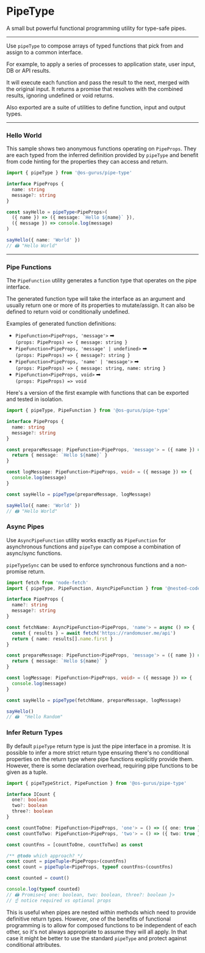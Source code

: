 # PipeType

A small but powerful functional programming utility for type-safe pipes.

---

Use `pipeType` to compose arrays of typed functions that pick from and assign to a common interface.

For example, to apply a series of processes to application state, user input, DB or API results.

It will execute each function and pass the result to the next, merged with the original input.
It returns a promise that resolves with the combined results, ignoring undefined or void returns. 

Also exported are a suite of utilities to define function, input and output types.

---

### Hello World

This sample shows two anonymous functions operating on `PipeProps`. They are each typed from the
inferred definition provided by `pipeType` and benefit from code hinting for the properties they
can access and return.

```ts
import { pipeType } from '@os-gurus/pipe-type'

interface PipeProps {
  name: string
  message?: string
}

const sayHello = pipeType<PipeProps>(
  ({ name }) => ({ message: `Hello ${name}` }),
  ({ message }) => console.log(message)
)

sayHello({ name: 'World' })
// 🖨️ "Hello World"
```

---

### Pipe Functions

The `PipeFunction` utility generates a function type that operates on the pipe interface.

The generated function type will take the interface as an argument and usually return one or more of
its properties to mutate/assign. It can also be defined to return void or conditionally undefined.

Examples of generated function definitions:
- `PipeFunction<PipeProps, 'message'>` ➡ <br/>
  `(props: PipeProps) => { message: string }`
- `PipeFunction<PipeProps, 'message' | undefined>` ➡ <br/>
  `(props: PipeProps) => { message?: string }`
- `PipeFunction<PipeProps, 'name' | 'message'>` ➡ <br/>
  `(props: PipeProps) => { message: string, name: string }`
- `PipeFunction<PipeProps, void>` ➡ <br/>
  `(props: PipeProps) => void`

Here's a version of the first example with functions that can be exported and tested in isolation.

```ts
import { pipeType, PipeFunction } from '@os-gurus/pipe-type'

interface PipeProps {
  name: string
  message?: string
}

const prepareMessage: PipeFunction<PipeProps, 'message'> = ({ name }) => {
  return { message: `Hello ${name}` }
}

const logMessage: PipeFunction<PipeProps, void> = ({ message }) => {
  console.log(message)
}

const sayHello = pipeType(prepareMessage, logMessage)

sayHello({ name: 'World' })
// 🖨️ "Hello World"
```

### Async Pipes

Use `AsyncPipeFunction` utility works exactly as `PipeFunction` for asynchronous functions and
`pipeType` can compose a combination of async/sync functions.

`pipeTypeSync` can be used to enforce synchronous functions and a non-promise return.

```ts
import fetch from 'node-fetch'
import { pipeType, PipeFunction, AsyncPipeFunction } from '@nested-code/pipe-type'

interface PipeProps {
  name?: string
  message?: string
}

const fetchName: AsyncPipeFunction<PipeProps, 'name'> = async () => {
  const { results } = await fetch('https://randomuser.me/api')
  return { name: results[].name.first }
}

const prepareMessage: PipeFunction<PipeProps, 'message'> = ({ name }) => {
  return { message: `Hello ${name}` }
}

const logMessage: PipeFunction<PipeProps, void> = ({ message }) => {
  console.log(message)
}

const sayHello = pipeType(fetchName, prepareMessage, logMessage)

sayHello()
// 🖨️  "Hello Random"
```

### Infer Return Types

By default `pipeType` return type is just the pipe interface in a promise. It is possible to infer
a more strict return type ensuring there's no conditional properties on the return type where pipe
functions explicitly provide them. However, there is some declaration overhead, requiring pipe
functions to be given as a tuple.

```ts
import { pipeTypeStrict, PipeFunction } from '@os-gurus/pipe-type'

interface ICount {
  one?: boolean
  two?: boolean
  three?: boolean
}

const countToOne: PipeFunction<PipeProps, 'one'> = () => ({ one: true })
const countToTwo: PipeFunction<PipeProps, 'two'> = () => ({ two: true })

const countFns = [countToOne, countToTwo] as const

/** @todo which approach? */
const count = pipeTuple<PipeProps>(countFns)
const count = pipeTuple<PipeProps, typeof countFns>(countFns)

const counted = count()

console.log(typeof counted)
// 🖨️ Promise<{ one: boolean, two: boolean, three?: boolean }>
// ☝️ notice required vs optional props
```

This is useful when pipes are nested within methods which need to provide definitive return types.
However, one of the benefits of functional programming is to allow for composed functions to be
independent of each other, so it's not always appropriate to assume they will all apply. In that
case it might be better to use the standard `pipeType` and protect against conditional attributes.
